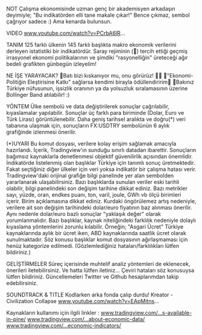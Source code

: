 NOT
Çalışma ekonomisinde uzman genç bir akademisyen arkadaşın deyimiyle; "Bu indikatörden elli tane makale çıkar!"
Bence çıkmaz, sembol çağrıyor sadece :) Ama kenarda bulunsun.

VIDEO
www.youtube.com/watch?v=PCrbA6lR...

TANIM
125 farklı ülkenin 145 farklı başlıkta makro ekonomik verilerini derleyen istatistiki bir indikatördür.
Saray rejiminin (💩) tercih ettiği geçmiş irrasyonel ekonomi politikalarının ve şimdiki "rasyonelliğin" üreteceği ağır bedeli grafikten günbegün izleyelim!

NE İŞE YARAYACAK?
📌Batı bizi kıskanıyor mu, onu görürüz! 🤦‍♂️
📌"Ekonomi-Politiğin Eleştirisine Katkı" sağlarsa kendimi birayla ödüllendiririm🍺
📌Bakınız Türkiye nüfusunun, işsizlik oranının ya da yolsuzluk sıralamasının üzerine Bollinger Band atılabilir! :)

YÖNTEM
Ülke sembolü ve data değiştirilerek sonuçlar çağrılabilir, kıyaslamalar yapılabilir.
Sonuçlar üç farklı para biriminde (Dolar, Euro ve Türk Lirası) görüntülenebilir.
Daha geniş tarihsel aralıkta ve doğru(*) veri tabanına ulaşmak için, sonuçların FX:USDTRY sembolünün 6 aylık grafiğinde izlenmesi önerilir.

(*)UYARI
Bu komut dosyası, verilere kolay erişim sağlamak amacıyla hazırlandı. İçerik, Tradingview'ın sunduğu sınırlı datadan ibarettir.
Sonuçların bağımsız kaynaklarla denetlenmesi objektif güvenilirlik açısından önemlidir.
İndikatörde listelenmiş olan başlıklar Türkiye için tanımlı sonuç üretmektedir.
Fakat seçtiğiniz diğer ülkeler için veri yoksa indikatör bir çalışma hatası verir.
Tradingview'daki orijinal grafiğe bilgi panelinde yer alan sembolden yararlanarak ulaşabilirsiniz.
Bazı başlıklarda sunulan veriler eski tarihli olabilir, bilgi panelindeki son değişim tarihine dikkat ediniz.
Bazı metrikler sayı, yüzde, oran, endkes puanı, ton, varil, joule, GWh vb ölçü birimleri içerir. Birim açıklamasına dikkat ediniz.
Kurdaki öngörülemez artış nedeniyle, verilere ait son değişim tarihindeki dolar/euro fiyatının baz alınması önerilir.
Aynı nedenle dolar/euro bazlı sonuçlar "yaklaşık değer" olarak yorumlanmalıdır.
Bazı başlıklar, kaynak niteliğindeki farklılık nedeniyle dolaylı kıyaslama yöntemlerini zorunlu kılabilir. Örneğin;
"Asgari Ücret" Türkiye kaynaklarında aylık bir ücret iken, ABD kaynaklarında saatlik ücret olarak sunulmaktadır.
Söz konusu başlıklar komut dosyasının ağırlaşmaması için henüz kategorize edilmedi.
(Gözlemlediğiniz hataları/farklılıkları lütfen bildiriniz.)

GELİŞTİRMELER
Süreç içerisinde muhtelif analiz yöntemleri de eklenecek, önerileri iletebilirsiniz. Ve hatta lütfen iletiniz...
Çeviri hataları söz konusuysa lütfen bildiriniz.
Güncellemeleri Twitter ve Github hesaplarımdan takip edebilirsiniz.

SOUNDTRACK & TITLE
Kodlarken arka fonda çalıp durdu!
Kreator - Civilization Collapse
www.youtube.com/watch?v=EApMitns...

Kaynakların kullanımı için ilgili linkler :
www.tradingview.com/...s-available-in-pine/
www.tradingview.com/...about-economic-data/
www.tradingview.com/...economic-indicators/
